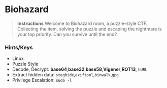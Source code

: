 # Biohazard

> ************************Instructions************************
Welcome to Biohazard room, a puzzle-style CTF. Collecting the item, solving the puzzle and escaping the nightmare is your top priority. Can you survive until the end?
> 

### Hints/Keys
- Linux
- Puzzle Style
- Decode, Decrypt: **base64**,**base32**,**base58**,**Vigener**,**ROT13**, `hURL`
- Extract hidden data: `steghide`,`exiftool`,`binwalk`,`gpg`
- Privilege Escalation: `sudo -l`